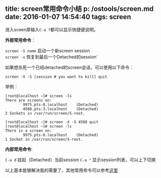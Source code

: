 title: screen常用命令小结
p: /ostools/screen.md
date: 2016-01-07 14:54:40
tags: screen
---
进入sceen厚输入`C-a ?`都可以显示快捷键说明。  

__外部常用命令__：

`screen -S name` 启动一个新screen session  
`screen -x` 恢复到最后一个Detached的session`

如果想杀死一个已经detached的screen会话，可以使用以下命令：

    screen -X -S [session # you want to kill] quit

举例：

```
[root@localhost ~]# screen -ls
There are screens on:
        9975.pts-0.localhost    (Detached)
        4588.pts-3.localhost    (Detached)
2 Sockets in /var/run/screen/S-root.

[root@localhost ~]# screen -X -S 4588 quit
[root@localhost ~]# screen -ls
There is a screen on:
        9975.pts-0.localhost    (Detached)
1 Socket in /var/run/screen/S-root.
```
__内部常用命令__:

`C-a d` 挂起（Detached）当前session
`C-a "` 显示session列表，可以上下切换

以上基本能够解决我的需要了，其他常用命令可以参考[这里](https://www.ibm.com/developerworks/cn/linux/l-cn-screen/)

